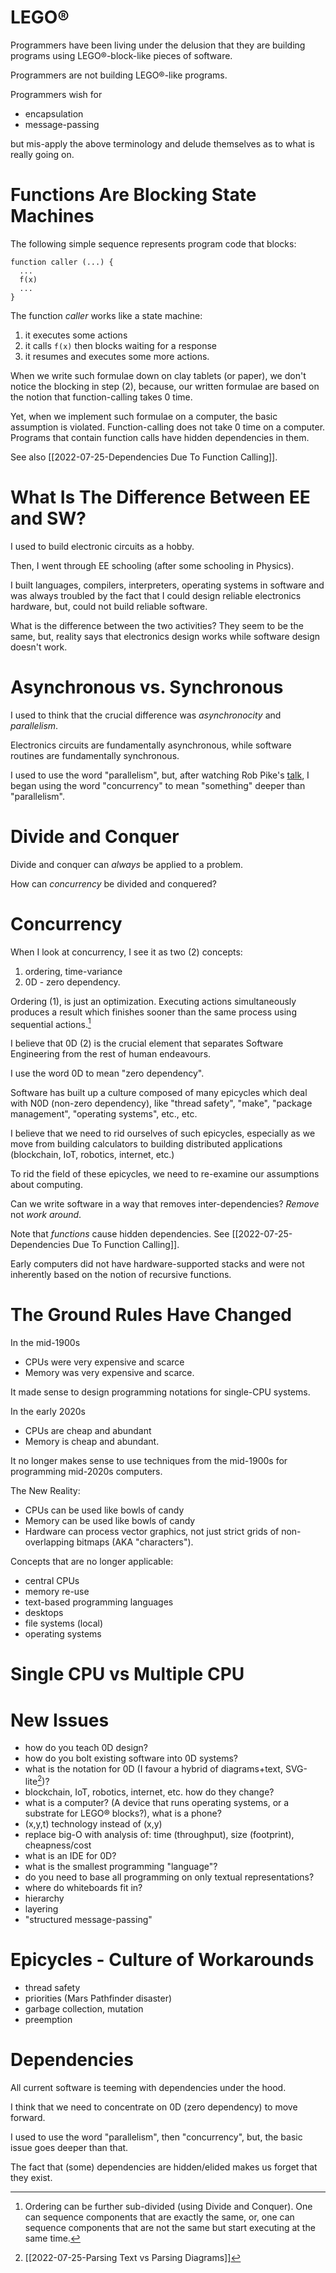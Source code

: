 # LEGO®
Programmers have been living under the delusion that they are building programs using LEGO®-block-like pieces of software.

Programmers are not building LEGO®-like programs.

Programmers wish for
- encapsulation
- message-passing

but mis-apply the above terminology and delude themselves as to what is really going on.

# Functions Are Blocking State Machines
The following simple sequence represents program code that blocks:
```
function caller (...) {
  ...
  f(x)
  ...
}
```

The function *caller* works like a state machine:
1. it executes some actions
2. it calls `f(x)` then blocks waiting for a response
3. it resumes and executes some more actions.

When we write such formulae down on clay tablets (or paper), we don't notice the blocking in step (2), because, our written formulae are based on the notion that function-calling takes 0 time.

Yet, when we implement such formulae on a computer, the basic assumption is violated.  Function-calling does not take 0 time on a computer.  Programs that contain function calls have hidden dependencies in them.

See also [[2022-07-25-Dependencies Due To Function Calling]].

# What Is The Difference Between EE and SW?
I used to build electronic circuits as a hobby.

Then, I went through EE schooling (after some schooling in Physics).

I built languages, compilers, interpreters, operating systems in software and was always troubled by the fact that I could design reliable electronics hardware, but, could not build reliable software.

What is the difference between the two activities?  They seem to be the same, but, reality says that electronics design works while software design doesn't work.

# Asynchronous vs. Synchronous

I used to think that the crucial difference was *asynchronocity* and *parallelism*.

Electronics circuits are fundamentally asynchronous, while software routines are fundamentally synchronous.

I used to use the word "parallelism", but, after watching Rob Pike's [talk](https://www.google.com/search?client=safari&rls=en&q=rob+pike+concurrency+is+not+parallelism&ie=UTF-8&oe=UTF-8), I began using the word "concurrency" to mean "something" deeper than "parallelism".

# Divide and Conquer
Divide and conquer can *always* be applied to a problem.

How can *concurrency* be divided and conquered?

# Concurrency
When I look at concurrency, I see it as two (2) concepts:
1. ordering, time-variance
2. 0D - zero dependency.

Ordering (1), is just an optimization.  Executing actions simultaneously produces a result which finishes sooner than the same process using sequential actions.[^ordering]

[^ordering]: Ordering can be further sub-divided (using Divide and Conquer).  One can sequence components that are exactly the same, or, one can sequence components that are not the same but start executing at the same time.

I believe that 0D (2) is the crucial element that separates Software Engineering from the rest of human endeavours.

I use the word 0D to mean "zero dependency".

Software has built up a culture composed of many epicycles which deal with N0D (non-zero dependency), like "thread safety", "make", "package management", "operating systems", etc., etc.

I believe that we need to rid ourselves of such epicycles, especially as we move from building calculators to building distributed applications (blockchain, IoT, robotics, internet, etc.)

To rid the field of these epicycles, we need to re-examine our assumptions about computing. 

Can we write software in a way that removes inter-dependencies?  *Remove* not *work around*.

Note that *functions* cause hidden dependencies.  See [[2022-07-25-Dependencies Due To Function Calling]].

Early computers did not have hardware-supported stacks and were not inherently based on the notion of recursive functions.

# The Ground Rules Have Changed
In the mid-1900s
- CPUs were very expensive and scarce
- Memory was very expensive and scarce.

It made sense to design programming notations for single-CPU systems.

In the early 2020s
- CPUs are cheap and abundant
- Memory is cheap and abundant.

It no longer makes sense to use techniques from the mid-1900s for programming mid-2020s computers.

The New Reality:
- CPUs can be used like bowls of candy
- Memory can be used like bowls of candy
- Hardware can process vector graphics, not just strict grids of non-overlapping bitmaps (AKA "characters").

Concepts that are no longer applicable:
- central CPUs
- memory re-use
- text-based programming languages
- desktops
- file systems (local)
- operating systems

# Single CPU vs Multiple CPU

# New Issues
- how do you teach 0D design?
- how do you bolt existing software into 0D systems?
- what is the notation for 0D (I favour a hybrid of diagrams+text, SVG-lite[^svglite])?
- blockchain, IoT, robotics, internet, etc. how do they change?
- what is a computer? (A device that runs operating systems, or a substrate for LEGO® blocks?), what is a phone?
- (x,y,t) technology instead of (x,y)
- replace big-O with analysis of: time (throughput), size (footprint), cheapness/cost
- what is an IDE for 0D?
- what is the smallest programming "language"?
- do you need to base all programming on only textual representations?
- where do whiteboards fit in?
- hierarchy
- layering
- "structured message-passing"


[^svglite]: [[2022-07-25-Parsing Text vs Parsing Diagrams]]

# Epicycles - Culture of Workarounds
- thread safety
- priorities (Mars Pathfinder disaster)
- garbage collection, mutation
- preemption

# Dependencies
All current software is teeming with dependencies under the hood.

I think that we need to concentrate on 0D (zero dependency) to move forward.

I used to use the word "parallelism", then "concurrency", but, the basic issue goes deeper than that.

The fact that (some) dependencies are hidden/elided makes us forget that they exist.